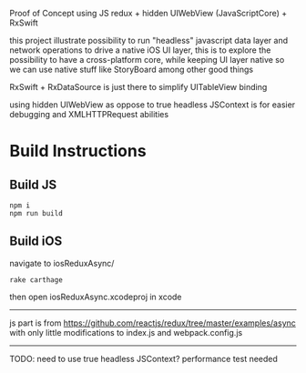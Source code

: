 Proof of Concept
using JS redux + hidden UIWebView (JavaScriptCore) + RxSwift

this project illustrate possibility to run "headless" javascript data layer and network operations
to drive a native iOS UI layer, this is to explore the possibility to have a cross-platform core, 
while keeping UI layer native so we can use native stuff like StoryBoard among other good things

RxSwift + RxDataSource is just there to simplify UITableView binding

using hidden UIWebView as oppose to true headless JSContext is for easier debugging and XMLHTTPRequest abilities

# Build Instructions

## Build JS
```
npm i
npm run build
```

## Build iOS
navigate to iosReduxAsync/
```
rake carthage
```
then open iosReduxAsync.xcodeproj in xcode

---
js part is from https://github.com/reactjs/redux/tree/master/examples/async with only little modifications to index.js and webpack.config.js

---
TODO: need to use true headless JSContext? performance test needed
